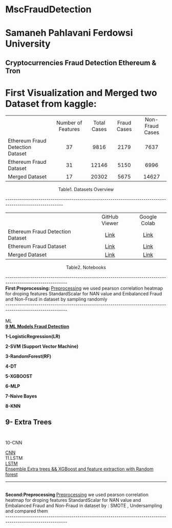 # MscFraudDetection
# Samaneh Pahlavani  Ferdowsi University

Cryptocurrencies Fraud Detection
Ethereum &  Tron
----------------------------------------------------------------------------------------------------------
# First Visualization and Merged two Dataset from kaggle:
<div style="text-align:center;" align="center">
	<table style="text-align:center;border-collapse:collapse;">
		<th>
			<td>Number of Features</td>
			<td>Total Cases</td>
			<td>Fraud Cases</td>
			<td>Non-Fraud Cases</td>
		</th>
		<tr>
			<td style="text-align:left;">Ethereum Fraud Detection Dataset</td>
			<td>37</td>
			<td>9816</td>
			<td>2179</td>
			<td>7637</td>
		</tr>
		<tr>
			<td style="text-align:left;">Ethereum Fraud Dataset</td>
			<td>31</td>
			<td>12146</td>
			<td>5150</td>
			<td>6996</td>
		</tr>
		<tr>
			<td style="text-align:left;">Merged Dataset</td>
			<td>17</td>
			<td>20302</td>
			<td>5675</td>
			<td>14627</td>
		</tr>
	</table>
	<p>Table1. Datasets Overview</p>
</div>
----------------------------------------------------------------------------------------------------------
<div style="text-align:center;" align="center">
	<table style="text-align:center;border-collapse:collapse;">
		<th>
			<td>GitHub Viewer</td>
 			<td>Google Colab</td>		</th>
		<tr>
			<td style="text-align:left;">Ethereum Fraud Detection Dataset</td>
			<td><a href="https://github.com/samanehPahlavani/MscFraudDetection/blob/main/EtherVisualizeDataset1.ipynb">Link</a></td>
 			<td><a href="https://colab.research.google.com/drive/1SuK3Bw8veeJiXQWI9Oefqa7y8c84QDWk?usp=sharing">Link</a></td>		</tr>
		<tr>
			<td style="text-align:left;">Ethereum Fraud Dataset</td>
			<td><a href="https://github.com/samanehPahlavani/MscFraudDetection/blob/main/EtherVisualizeDataset2.ipynb">Link</a></td>
 			<td><a href="https://colab.research.google.com/drive/1zT9MQqqaODbGqTq5A8diZMLVwtMTkMgR?usp=sharing">Link</a></td>		</tr>
		<tr>
			<td style="text-align:left;">Merged Dataset</td>
			<td><a href="https://github.com/samanehPahlavani/MscFraudDetection/blob/main/EtherMerged3.ipynb">Link</a></td>
 			<td><a href="https://colab.research.google.com/drive/1Y-nTpQtTDLI7_n2dvWlyg5En_F3rh4_o?usp=sharing">Link</a></td>		</tr>
	</table>
	<p>Table2. Notebooks</p>
</div>
------------------------------------------------------------------------------------------------------------
<br>
<b>First:Preprocessing: </b> 
<a href="https://github.com/samanehPahlavani/MscFraudDetection/blob/main/EthereumPreprocessing.ipynb" target="_blank">Preprocessing</a>
we used pearson correlation heatmap for droping features 
StandardScalar for NAN value
and Embalanced Fraud and Non-Fraud in dataset by sampling randomly
<br>
------------------------------------------------------------------------------------------------------------
<br> <br>
ML   
<br>
<strong>   <a href="https://github.com/samanehPahlavani/MscFraudDetection/blob/main/LastEtereumMLModels.ipynb" target="_blank"> 9 ML Models Fraud Detection </a>

1-LogisticRegression(LR)<br>

2-SVM (Support Vector Machine)<br>

3-RandomForest(RF)<br>

4-DT<br>

5-XGBOOST<br>

6-MLP<br>

7-Naive Bayes<br>

8-KNN<br>

9- Extra Trees<br>
</strong>
<br>
------------------------------------------------------------------------------------------------------------
10-CNN

<a href="https://github.com/samanehPahlavani/MscFraudDetection/blob/main/LastEtereumCNN.ipynb" target="_blank"> CNN  </a> <br>
11.LSTM <br>
<a href="https://github.com/samanehPahlavani/MscFraudDetection/blob/main/LastEtereumLSTMDeep.ipynb" target="_blank">LSTM </a> <br>
<a href="https://github.com/samanehPahlavani/MscFraudDetection/blob/main/EnsembleBestModels.ipynb" target="_blank"> Ensemble Extra trees && XGBoost and feature extraction with Random forest </a> <br>
 
------------------------------------------------------------------------------------------------------------
<br>
<b>Second:Preprocessing </b> 
<a href="https://github.com/samanehPahlavani/MscFraudDetection/blob/main/PreprocessingEther.ipynb" target="_blank">Preprocessing</a>
we used pearson correlation heatmap for droping features 
StandardScalar for NAN value
and Embalanced Fraud and Non-Fraud in dataset by : SMOTE , Undersampling and compared them
<br>
------------------------------------------------------------------------------------------------------------
<br> <br>
